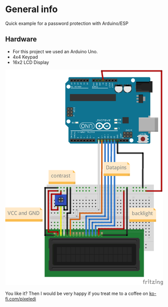 # General info

Quick example for a password protection with Arduino/ESP

## Hardware
- For this project we used an Arduino Uno.
- 4x4 Keypad
- 16x2 LCD Display 

<img src="https://github.com/pixelEDI/TikTok-Projects/blob/848b50383fc882c5c7a1586c5c9e1983c4bcb3bc/10_LCD/LCD_Steckplatine.png" width="500">

You like it? Then I would be very happy if you treat me to a coffee on [ko-fi.com/pixeledi](https://www.ko-fi.com/pixeledi)